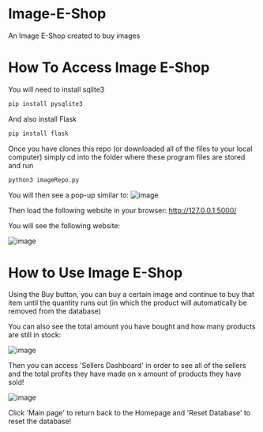 # Image-E-Shop
An Image E-Shop created to buy images


# How To Access Image E-Shop

You will need to install sqlite3 
```python
pip install pysqlite3 
```
And also install Flask
```python
pip install flask 
```

Once you have clones this repo (or downloaded all of the files to your local computer) simply cd into the folder where these program files are stored and run
```python
python3 imageRepo.py 
```

You will then see a pop-up similar to:
![image](https://user-images.githubusercontent.com/68351986/165835228-27f00ad3-6402-4f71-873b-e9810ca7a67a.png)

Then load the following website in your browser:
http://127.0.0.1:5000/

You will see the following website:

![image](https://user-images.githubusercontent.com/68351986/165836175-608141f3-d8e7-40a2-8671-6947ed53b84e.png)


# How to Use Image E-Shop

Using the Buy button, you can buy a certain image and continue to buy that item until the quantity runs out (in which the product will automatically be removed from the database)

You can also see the total amount you have bought and how many products are still in stock:

![image](https://user-images.githubusercontent.com/68351986/165836582-f5b7143e-dd72-47fc-b3c3-472444afb019.png)


Then you can access 'Sellers Dashboard' in order to see all of the sellers and the total profits they have made on x amount of products they have sold!

![image](https://user-images.githubusercontent.com/68351986/165836724-58e07759-c9be-4e26-a2b7-6a91e4ad3474.png)


Click 'Main page' to return back to the Homepage and 'Reset Database' to reset the database!


